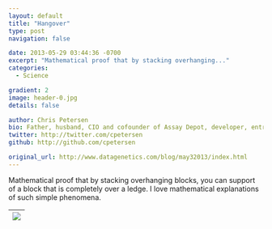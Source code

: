 ```yaml
---
layout: default
title: "Hangover"
type: post
navigation: false

date: 2013-05-29 03:44:36 -0700
excerpt: "Mathematical proof that by stacking overhanging..."
categories:
  - Science

gradient: 2
image: header-0.jpg
details: false

author: Chris Petersen
bio: Father, husband, CIO and cofounder of Assay Depot, developer, entrepreneur and technologist.
twitter: http://twitter.com/cpetersen
github: http://github.com/cpetersen

original_url: http://www.datagenetics.com/blog/may32013/index.html
---
```



Mathematical proof that by stacking overhanging blocks, you can support of a block that is completely over a ledge. I love mathematical explanations of such simple phenomena.

 > 
 > 
 > 
|![](/attachments/ee68b588464afb1c0fa7bf76698cb11f/image.png)|
|---|

 
 > 
 > 
